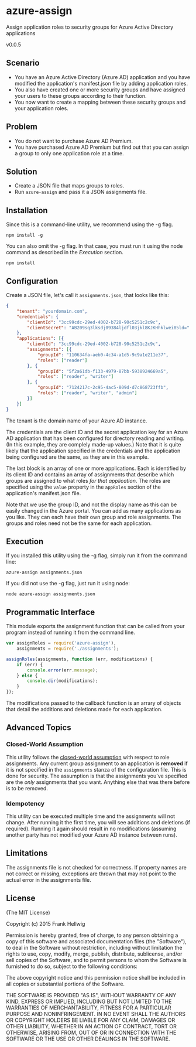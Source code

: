 # azure-assign

Assign application roles to security groups for Azure Active Directory applications

v0.0.5

## Scenario

- You have an Azure Active Directory (Azure AD) application and you have modified the application's manifest.json file by adding application roles.
- You also have created one or more security groups and have assigned your users to these groups according to their function.
- You now want to create a mapping between these security groups and your application roles.

## Problem

- You do not want to purchase Azure AD Premium.
- You have purchased Azure AD Premium but find out that you can assign a group to only one application role at a time.

## Solution

- Create a JSON file that maps groups to roles.
- Run `azure-assign` and pass it a JSON assignments file.

## Installation

Since this is a command-line utility, we recommend using the -g flag.

    npm install -g

You can also omit the -g flag. In that case, you must run it using the node command as described in the *Execution* section.

    npm install

## Configuration

Create a JSON file, let's call it `assignments.json`, that looks like this:

```json
{
    "tenant": "yourdomain.com",
    "credentials": {
        "clientId": "3cc99cdc-29ed-4002-b728-90c5251c2c9c",
        "clientSecret": "AB209sq3lksdj09384ljdfl03jkl8KJKHhklwei85ld="
    },
    "applications": [{
        "clientId": "3cc99cdc-29ed-4002-b728-90c5251c2c9c",
        "assignments": [{
            "groupId": "110634fa-aeb0-4c34-a1d5-9c9a1e211e37",
            "roles": ["reader"]
        }, {
            "groupId": "5f2a61db-f133-4979-87bb-5938924669a5",
            "roles": ["reader", "writer"]
        }, {
            "groupId": "7124217c-2c95-4ac5-809d-d7c868723ffb",
            "roles": ["reader", "writer", "admin"]
        }]
    }]
}
```

The tenant is the domain name of your Azure AD instance.

The credentials are the client ID and the secret application key for an Azure AD application that has been configured for directory reading and writing. (In this example, they are complely made-up values.) Note that it is quite likely that the application specified in the credentials and the application being configured are the same, as they are in this example.

The last block is an array of one or more applications. Each is identified by its client ID and contains an array of assignments that describe which groups are assigned to what roles *for that application*. The roles are specified using the `value` property in the `appRoles` section of the application's manifest.json file.

Note that we use the group ID, and not the display name as this can be easily changed in the Azure portal. You can add as many applications as you like. They can each have their own group and role assignments. The groups and roles need not be the same for each application.

## Execution

If you installed this utility using the -g flag, simply run it from the command line:

    azure-assign assignments.json

If you did not use the -g flag, just run it using node:

    node azure-assign assignments.json

## Programmatic Interface

This module exports the assignment function that can be called from your program instead of running it from the command line.

```javascript
var assignRoles = require('azure-assign'),
    assignments = require('./assignments');

assignRoles(assignments, function (err, modifications) {
    if (err) {
        console.error(err.message);
    } else {
        console.dir(modifications);
    }
});
```

The modifications passed to the callback function is an arrary of objects that detail the additions and deletions made for each application.

## Advanced Topics

### Closed-World Assumption

This utility follows the [closed-world assumption](http://en.wikipedia.org/wiki/Closed-world_assumption) with respect to role assignments. Any current group assignment to an application is **removed** if it is not specified in the `assignments` stanza  of the configuration file. This is done for security. The assumption is that the assignments you've specified are the *only* assignments that you want. Anything else that was there before is to be removed.

### Idempotency

This utility can be executed multiple time and the assignments will not change. After running it the first time, you will see additions and deletions (if required). Running it again should result in no modifications (assuming another party has not modified your Azure AD instance between runs).

## Limitations

The assignments file is not checked for correctness. If property names are not correct or missing, exceptions are thrown that may not point to the actual error in the assignments file.

## License

(The MIT License)

Copyright (c) 2015 Frank Hellwig

Permission is hereby granted, free of charge, to any person obtaining a copy of this software and associated documentation files (the "Software"), to deal in the Software without restriction, including without limitation the rights to use, copy, modify, merge, publish, distribute, sublicense, and/or sell copies of the Software, and to permit persons to whom the Software is furnished to do so, subject to the following conditions:

The above copyright notice and this permission notice shall be included in all copies or substantial portions of the Software.

THE SOFTWARE IS PROVIDED "AS IS", WITHOUT WARRANTY OF ANY KIND, EXPRESS OR IMPLIED, INCLUDING BUT NOT LIMITED TO THE WARRANTIES OF MERCHANTABILITY, FITNESS FOR A PARTICULAR PURPOSE AND NONINFRINGEMENT. IN NO EVENT SHALL THE AUTHORS OR COPYRIGHT HOLDERS BE LIABLE FOR ANY CLAIM, DAMAGES OR OTHER LIABILITY, WHETHER IN AN ACTION OF CONTRACT, TORT OR OTHERWISE, ARISING FROM, OUT OF OR IN CONNECTION WITH THE SOFTWARE OR THE USE OR OTHER DEALINGS IN THE SOFTWARE.


